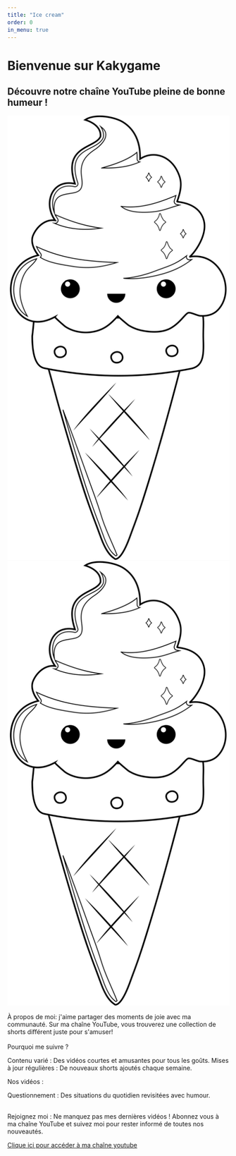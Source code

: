 ```yaml
---
title: "Ice cream"
order: 0
in_menu: true
---
```

<h1> Bienvenue sur Kakygame </h1>

<h2>Découvre notre chaîne YouTube pleine de bonne humeur ! </h2>

<img src="images/ice-cream-cone-6387867_1280.png" alt="glace kawaii" class="animee" >
<img src="images/ice-cream-cone-6387867_1280.png" alt="glace kawaii" class="bas" >

<p>À propos de moi: j'aime partager des moments de joie avec ma communauté. Sur ma chaîne YouTube, vous trouverez une collection de shorts différent juste pour s'amuser! <br> <br>
Pourquoi me suivre ?

Contenu varié : Des vidéos courtes et amusantes pour tous les goûts. Mises à jour régulières : De nouveaux shorts ajoutés chaque semaine. <br>

Nos vidéos :

Questionnement : Des situations du quotidien revisitées avec humour. <br> <br>

Rejoignez moi : Ne manquez pas mes dernières vidéos ! Abonnez vous à ma chaîne YouTube et suivez moi pour rester informé de toutes nos nouveautés.

 </p>

 <a href="http://www.youtube.com/@Kaky_Game" target="_blank">Clique ici pour accéder à ma chaîne youtube</a> 